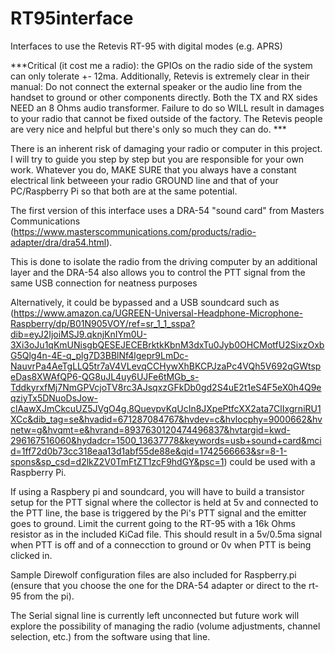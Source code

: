# RT95interface
Interfaces to use the Retevis RT-95 with digital modes (e.g. APRS) 

***Critical (it cost me a radio): the GPIOs on the radio side of the system can only tolerate +- 12ma. Additionally, Retevis is extremely clear in their manual: Do not connect the external speaker or the audio line from the handset to ground or other components directly. Both the TX and RX sides NEED an 8 Ohms audio transformer. Failure to do so WILL result in damages to your radio that cannot be fixed outside of the factory. The Retevis people are very nice and helpful but there's only so much they can do. ***

There is an inherent risk of damaging your radio or computer in this project. I will try to guide you step by step but you are responsible for your own work.
Whatever you do, MAKE SURE that you always have a constant electrical link betweeen your radio GROUND line and that of your PC/Raspberry Pi so that both are at the same potential. 

The first version of this interface uses a DRA-54 "sound card" from Masters Communications (https://www.masterscommunications.com/products/radio-adapter/dra/dra54.html).

This is done to isolate the radio from the driving computer by an additional layer and the DRA-54 also allows you to control the PTT signal from the same USB connection for neatness purposes

Alternatively, it could be bypassed and a USB soundcard such as (https://www.amazon.ca/UGREEN-Universal-Headphone-Microphone-Raspberry/dp/B01N905VOY/ref=sr_1_1_sspa?dib=eyJ2IjoiMSJ9.qknjKnIYm0U-3Xi3oJu1qKmUNisgbQESEJECEBrktkKbnM3dxTu0Jyb0OHCMotfU2SixzOxbG5Qlg4n-4E-q_plg7D3BBlNf4lgepr9LmDc-NauvrPa4AeTgLLQ5tr7aV4VLevqCCHywXhBKCPJzaPc4VQh5V692qGWtspeDas8XWAfQP6-QG8uJL4uy6UJFe6tMGb_s-TddkyrxfMj7NmGPVcjoTV8rc3AJsqxzGFkDb0gd2S4uE2t1eS4F5eX0h4Q9eqziyTx5DNuoDsJow-clAawXJmCkcuUZ5JVgO4g.8QuevpvKqUcIn8JXpePtfcXX2ata7ClIxgrniRU1XCc&dib_tag=se&hvadid=671287084767&hvdev=c&hvlocphy=9000662&hvnetw=g&hvqmt=e&hvrand=8937630120474496837&hvtargid=kwd-296167516060&hydadcr=1500_13637778&keywords=usb+sound+card&mcid=1ff72d0b73cc318eaa13d1abf55de88e&qid=1742566663&sr=8-1-spons&sp_csd=d2lkZ2V0TmFtZT1zcF9hdGY&psc=1) could be used with a Raspberry Pi.

If using a Raspbery pi and soundcard, you will have to build a transistor setup for the PTT signal where the collector is held at 5v and connected to the PTT line, the base is triggered by the Pi's PTT signal and the emitter goes to ground. Limit the current going to the RT-95 with a 16k Ohms resistor as in the included KiCad file. 
This should result in a 5v/0.5ma signal when PTT is off and of a connecction to ground or 0v when PTT is being clicked in.

Sample Direwolf configuration files are also included for Raspberry.pi (ensure that you choose the one for the DRA-54 adapter or direct to the rt-95 from the pi).

The Serial signal line is currently left unconnected but future work will explore the possibility of managing the radio (volume adjustments, channel selection, etc.) from the software using that line. 
